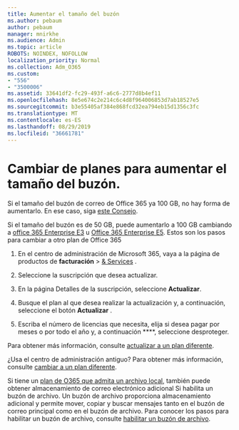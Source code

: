 ```yaml
---
title: Aumentar el tamaño del buzón
ms.author: pebaum
author: pebaum
manager: mnirkhe
ms.audience: Admin
ms.topic: article
ROBOTS: NOINDEX, NOFOLLOW
localization_priority: Normal
ms.collection: Adm_O365
ms.custom:
- "556"
- "3500006"
ms.assetid: 33641df2-fc29-493f-a6c6-2777d8b4ef11
ms.openlocfilehash: 8e5e674c2e214c6c4d8f964006853d7ab18527e5
ms.sourcegitcommit: b3e55405af384e868fcd32ea794eb15d1356c3fc
ms.translationtype: MT
ms.contentlocale: es-ES
ms.lasthandoff: 08/29/2019
ms.locfileid: "36661781"
---
```

# <a name="switch-plans-to-increase-mailbox-size"></a>Cambiar de planes para aumentar el tamaño del buzón.

Si el tamaño del buzón de correo de Office 365 ya 100 GB, no hay forma de aumentarlo. En ese caso, siga [este Consejo](https://support.office.com/client/e57572ff-0ba7-4782-ba5d-cdac3142ea71).
  
Si el tamaño del buzón es de 50 GB, puede aumentarlo a 100 GB cambiando a [office 365 Enterprise E3](https://products.office.com/business/office-365-enterprise-e3-business-software) u [Office 365 Enterprise E5](https://products.office.com/business/office-365-enterprise-e5-business-software). Estos son los pasos para cambiar a otro plan de Office 365
  
1. En el centro de administración de Microsoft 365, vaya a la página de productos de **facturación** \> [& Services](https://go.microsoft.com/fwlink/p/?linkid=842054) .

2. Seleccione la suscripción que desea actualizar.

3. En la página Detalles de la suscripción, seleccione **Actualizar**.

4. Busque el plan al que desea realizar la actualización y, a continuación, seleccione el botón **Actualizar** .

5. Escriba el número de licencias que necesita, elija si desea pagar por meses o por todo el año y, a continuación ****, seleccione desproteger.

Para obtener más información, consulte [actualizar a un plan diferente](https://docs.microsoft.com/office365/admin/subscriptions-and-billing/upgrade-to-different-plan).

¿Usa el centro de administración antiguo? Para obtener más información, consulte [cambiar a un plan diferente](https://docs.microsoft.com/office365/admin/subscriptions-and-billing/switch-to-a-different-plan). 
  
Si tiene un [plan de O365 que admita un archivo local](https://docs.microsoft.com/office365/servicedescriptions/exchange-online-archiving-service-description/exchange-online-archiving-service-description), también puede obtener almacenamiento de correo electrónico adicional Si habilita un buzón de archivo.  Un buzón de archivo proporciona almacenamiento adicional y permite mover, copiar y buscar mensajes tanto en el buzón de correo principal como en el buzón de archivo. Para conocer los pasos para habilitar un buzón de archivo, consulte [habilitar un buzón de archivo](https://docs.microsoft.com/office365/securitycompliance/enable-archive-mailboxes).
